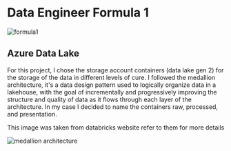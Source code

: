 # Data Engineer Formula 1

![formula1](https://github.com/anezm12/data-engineer-formula-1/assets/101163640/73d33416-5c71-430d-83c8-420f3a596ca1)


## Azure Data Lake

For this project, I chose the storage account containers (data lake gen 2) for the storage of the data in different levels of cure. I followed the medallion architecture, it's a data design pattern used to logically organize data in a lakehouse, with the goal of incrementally and progressively improving the structure and quality of data as it flows through each layer of the architecture. In my case I decided to name the containers raw, processed, and presentation. 

This image was taken from databricks website refer to them for more details

![medallion architecture](https://github.com/anezm12/data-engineer-formula-1/assets/101163640/6204da09-b4f4-4142-a6d9-4ec7253186ec)

